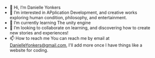 - 👋 Hi, I’m Danielle Yonkers
- 👀 I’m interested in APplication Development, and creative works exploring human condition, philosophy, and entertainment.
- 🌱 I’m currently learning The unity engine
- 💞️ I’m looking to collaborate on learning, and discovering how to create new stories and experiences!
- 📫 How to reach me You can reach me by email at DanielleYonkers@gmail.com, I'll add more once I have things like a website for coding.

<!---
Danielle-Y98/Danielle-Y98 is a ✨ special ✨ repository because its `README.md` (this file) appears on your GitHub profile.
You can click the Preview link to take a look at your changes.
--->
